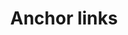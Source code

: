 ---
title: "Anchor links"
description: ""
category: html
last_test_date: "2019-08-08"
test_url: "/tests/html-anchor-links.html"
test_results_url: "https://app.emailonacid.com/app/acidtest/lvP3Vdg0qtue1RAuGTjzEXl19nfCJu3TVV4lLdzwdqQk5/list"
stats: {
	apple-mail: {
		macos: {
			"12.4":"y #6"
		},
		ios: {
			"12.4":"n #3"
		}
	},
	gmail: {
		desktop-webmail: {
			"2019-08":"y #7"
		},
		ios: {
			"2019-08":"n #3"
		},
		android: {
			"2019-08":"y #6"
		},
        mobile-webmail: {
            "2020-02":"y #7"
        }
	},
	orange: {
		desktop-webmail: {
			"2019-08":"a #1",
            "2021-03":"n"
		},
		ios: {
			"2019-08":"n #3"
		},
		android: {
			"2019-08":"y"
		}
	},
	outlook: {
		windows: {
			"2003":"u",
			"2007":"y #7",
			"2010":"y #7",
			"2013":"y #7",
			"2016":"y #7",
			"2019":"y #7"
		},
        windows-10-mail: {
            "2020-01":"y #7"
        },
		macos: {
			"2019":"n"
		},
		outlook-com: {
			"2019-08":"y"
		},
		ios: {
			"2019-08":"n #3"
		},
		android: {
			"2019-08":"n #3"
		}
	},
	samsung-email: {
		android: {
			"6.0":"n #3"
		}
	},
	sfr: {
		desktop-webmail: {
			"2019-08":"n #2"
		},
		ios: {
			"2019-08":"n #4"
		},
		android: {
			"2019-08":"n #3"
		}
	},
	thunderbird: {
		macos: {
			"60.3":"y"
		}
	},
	aol: {
		desktop-webmail: {
			"2020-01":"a #7"
		},
		ios: {
			"2020-01":"y"
		},
		android: {
			"2020-01":"n"
		}
	},
	yahoo: {
		desktop-webmail: {
			"2019-08":"a #7"
		},
		ios: {
			"2019-08":"n #5"
		},
		android: {
			"2019-08":"n #3"
		}
	},
    protonmail: {
        desktop-webmail: {
            "2020-03":"y"
        },
        ios: {
            "2020-03":"n"
        },
        android: {
            "2020-03":"n"
        }
    },
    hey: {
        desktop-webmail: {
            "2020-06":"n"
        }
    },
    mail-ru: {
        desktop-webmail: {
            "2020-10":"y #7 #9"
        }
    }
}
notes_by_num: {
	"1": "Buggy. `target=_blank` is added on links so anchors open in a new window.",
	"2": "Buggy. Anchor links go back to the homepage of the webmail because it also uses anchor links for navigation.",
	"3": "Buggy. Clicking an anchor link does nothing.",
	"4": "Buggy. Opens a new browser window with the anchor as a URL.",
	"5": "Buggy. Opens a new in-app browser window on yahoo.com with the anchor appended to the URL.",
	"6": "Buggy. Targeted content is partially hidden by the application UI on top.",
	"7": "Partial. Works when targeting an empty anchor with the corresponding `name` attribute, but not with `id` attributes.",
	"8": "Not supported. Opens a new window with the same email.",
	"9": "The `name` and `href` attributes are prefixed by a specific `mailruanchor_` prefix."
}
---